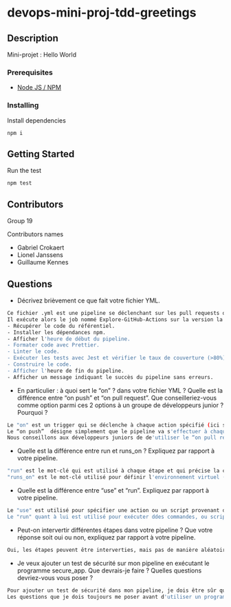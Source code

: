 # devops-mini-proj-tdd-greetings

## Description

Mini-projet : Hello World

### Prerequisites

-   [Node JS / NPM](https://nodejs.org/en/)

### Installing

Install dependencies

```
npm i
```

## Getting Started

Run the test

```
npm test
```

## Contributors

Group 19

Contributors names

-   Gabriel Crokaert
-   Lionel Janssens
-   Guillaume Kennes

## Questions

- Décrivez brièvement ce que fait votre fichier YML.  
```bash
Ce fichier .yml est une pipeline se déclenchant sur les pull requests ouvertes ou si une pull request existante a été modifiée.
Il exécute alors le job nommé Explore-GitHub-Actions sur la version la plus récente de Ubuntu en effectuant les étapes suivantes:
- Récupérer le code du référentiel.
- Installer les dépendances npm.
- Afficher l'heure de début du pipeline.
- Formater code avec Prettier.
- Linter le code.
- Exécuter les tests avec Jest et vérifier le taux de couverture (>80%).
- Construire le code.
- Afficher l'heure de fin du pipeline.
- Afficher un message indiquant le succès du pipeline sans erreurs.
```
- En particulier : à quoi sert le “on” ? dans votre fichier YML ?  Quelle est la différence entre “on push” et “on pull request”. Que conseilleriez-vous comme option parmi ces 2 options à un groupe de développeurs junior ? Pourquoi ? 
```bash
Le "on" est un trigger qui se déclenche à chaque action spécifié (ici sur une pull request) et indiquant à GitHub Actions quand exécuter le workflow.
Le “on push”  désigne simplement que le pipeline va s'effectuer à chaque push du code et “on pull request” désigne que le pipeline s'effectuera sur les pull requests.
Nous conseillons aux développeurs juniors de de'utiliser le “on pull request” car les changements, étant sur une autre branche, sont isolés et nécessite une confirmation avant d'être appliqués sur la branche main, ce qui évite les fusions trop hatives et facilite la collaboration entre développeurs. De plus, la pipeline permetra une vérification sur le code et le workflow associé à "on pull_request" offre une vérification du code et un feedback immédiat, contribuant ainsi à une meilleure qualité du code.
```
- Quelle est la différence entre run et runs_on ?  Expliquez par rapport à votre pipeline.  
```bash 
"run" est le mot-clé qui est utilisé à chaque étape et qui précise la commande ou le script qui doit être exécuté. Il est utilisé pour définir les actions : installer les dépendances avec npm i par exemple.
"runs_on" est le mot-clé utilisé pour définir l'environnement virtuel (OS) dans lequel le job va s'effectuer. Dans notre pipeline le code va s'effectuer dans un environnement Ubuntu.
```
- Quelle est la différence entre “use” et “run”. Expliquez par rapport à votre pipeline. 
```bash
Le "use" est utilisé pour spécifier une action ou un script provenant d'une source externe, dans ce code nous l'utilisons inclure l'action "checkout".
Le "run" quant à lui est utilisé pour exécuter ddes commandes, ou scripts, directement dans l'environnement d'exécution du workflow, ici nous l'utilisons pour l'installation des dépendances, le formattage du code, le linting et le test afin d'ensuite être capable de le build.
```
- Peut-on intervertir différentes étapes dans votre pipeline ? Que votre réponse soit oui ou non, expliquez par rapport à votre pipeline. 
```bash
Oui, les étapes peuvent être interverties, mais pas de manière aléatoire car les dépendances doivent bien être installées après la récupération du code source, le echo est là pour indiquer le début au bon endroit (après l'installation des dépendances). Le formattage, le linting, le test et le build sont dans cet ordre mais on pourrait très bien décider d'intervertir le linting et le formattage ou encore de mettre les tests avant le formattage et le linting. ET les 2 derniers messages, étant des echo servant globalement le même but(annoncer la réussite du pipeline), ils sont facilement interchangeables.
```
- Je veux ajouter un test de sécurité sur mon pipeline en exécutant le programme secure_app. Que devrais-je faire ?  Quelles questions devriez-vous vous poser ? 
```bash
Pour ajouter un test de sécurité dans mon pipeline, je dois être sûr que les dépendances du programme secure_app soient correctement installées. Sinon je les installe via "run". Ensuite je dois exécuter le programme. Finalement je peux traiter les résultats du test si nécessaire.
Les questions que je dois toujours me poser avant d'utiliser un programmem sont : Est-ce que le programme est installé? ; Comment exécuter le programme? ; Est-ce que je veux traiter les résultats?
```
